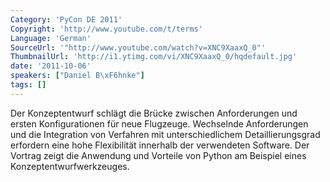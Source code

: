 ```yaml
---
Category: 'PyCon DE 2011'
Copyright: 'http://www.youtube.com/t/terms'
Language: 'German'
SourceUrl: '"http://www.youtube.com/watch?v=XNC9XaaxQ_0"'
ThumbnailUrl: 'http://i1.ytimg.com/vi/XNC9XaaxQ_0/hqdefault.jpg'
date: '2011-10-06'
speakers: ["Daniel B\xF6hnke"]
tags: []
---
```

Der Konzeptentwurf schlägt die Brücke zwischen Anforderungen und ersten Konfigurationen für neue Flugzeuge. Wechselnde Anforderungen und die Integration von Verfahren mit unterschiedlichem Detaillierungsgrad erfordern eine hohe Flexibilität innerhalb der verwendeten Software. Der Vortrag zeigt die Anwendung und Vorteile von Python am Beispiel eines Konzeptentwurfwerkzeuges.